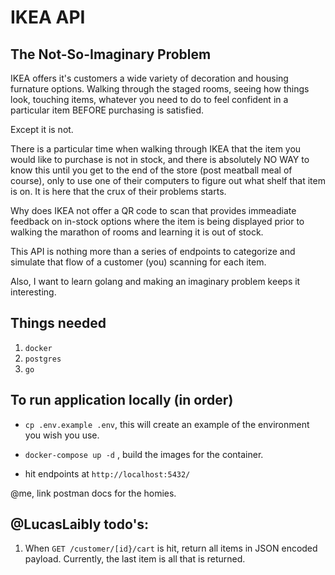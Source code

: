 # IKEA API

## The Not-So-Imaginary Problem

IKEA offers it's customers a wide variety of decoration and housing furnature options. Walking through the staged rooms, seeing how things look, touching items, whatever you need to do to feel confident in a particular item BEFORE purchasing is satisfied. 

Except it is not.

There is a particular time when walking through IKEA that the item you would like to purchase is not in stock, and there is absolutely NO WAY to know this until you get to the end of the store (post meatball meal of course), only to use one of their computers to figure out what shelf that item is on. It is here that the crux of their problems starts. 

Why does IKEA not offer a QR code to scan that provides immeadiate feedback on in-stock options where the item is being displayed prior to walking the marathon of rooms and learning it is out of stock. 

This API is nothing more than a series of endpoints to categorize and simulate that flow of a customer (you) scanning for each item. 

Also, I want to learn golang and making an imaginary problem keeps it interesting. 

## Things needed
1. `docker` 
2. `postgres` 
3. `go`

## To run application locally (in order)
- `cp .env.example .env`, this will create an example of the environment you wish you use.

- `docker-compose up -d` , build the images for the container.

- hit endpoints at `http://localhost:5432/`



@me, link postman docs for the homies.

## @LucasLaibly todo's:
1. When `GET /customer/[id}/cart` is hit, return all items in JSON encoded payload. Currently, the last item is all that is returned.
